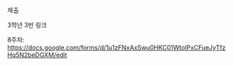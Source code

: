 제출

3학년 3반 링크

8주차: https://docs.google.com/forms/d/1u1zFNxAxSwu0HKC01WtoIPxCFueJyTfzHq5N2beDGXM/edit

